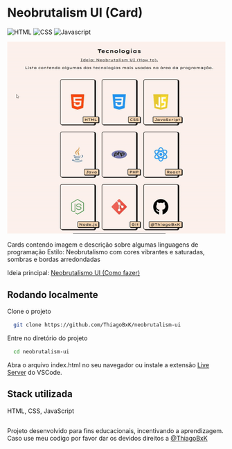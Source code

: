 
# Neobrutalism UI (Card)

![HTML](https://img.shields.io/badge/HTML5-E34F26?style=for-the-badge&logo=html5&logoColor=white)
![CSS](https://img.shields.io/badge/CSS3-1572B6?style=for-the-badge&logo=css3&logoColor=white)
![Javascript](https://img.shields.io/badge/JavaScript-323330?style=for-the-badge&logo=javascript&logoColor=F7DF1E)

![Screenshoot](./preview.gif)


Cards contendo imagem e descrição sobre algumas linguagens de programação
Estilo: Neobrutalismo com cores vibrantes e saturadas, sombras e bordas arredondadas 


Ideia principal: [Neobrutalismo UI (Como fazer)](https://dribbble.com/shots/20764973-Neobrutalism-UI-How-to)
## Rodando localmente

Clone o projeto

```bash
  git clone https://github.com/ThiagoBxK/neobrutalism-ui
```

Entre no diretório do projeto

```bash
  cd neobrutalism-ui
```

Abra o arquivo index.html no seu navegador ou instale a extensão [Live Server](https://marketplace.visualstudio.com/items?itemName=ritwickdey.LiveServer) do VSCode.

## Stack utilizada

HTML, CSS, JavaScript

##
Projeto desenvolvido para fins educacionais, incentivando a aprendizagem.
Caso use meu codigo por favor dar os devidos direitos a [@ThiagoBxK](https://github.com/ThiagoBxK)

